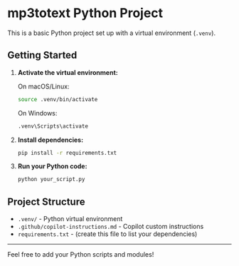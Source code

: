 # mp3totext Python Project

This is a basic Python project set up with a virtual environment (`.venv`).

## Getting Started

1. **Activate the virtual environment:**
   
   On macOS/Linux:
   ```zsh
   source .venv/bin/activate
   ```
   
   On Windows:
   ```cmd
   .venv\Scripts\activate
   ```

2. **Install dependencies:**
   
   ```zsh
   pip install -r requirements.txt
   ```

3. **Run your Python code:**
   
   ```zsh
   python your_script.py
   ```

## Project Structure
- `.venv/` - Python virtual environment
- `.github/copilot-instructions.md` - Copilot custom instructions
- `requirements.txt` - (create this file to list your dependencies)

---

Feel free to add your Python scripts and modules!
